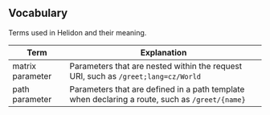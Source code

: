 Vocabulary
---

Terms used in Helidon and their meaning.

|  Term | Explanation                                                                                    |
|-------|------------------------------------------------------------------------------------------------|
| matrix parameter | Parameters that are nested within the request URI, such as `/greet;lang=cz/World`              |
| path parameter   | Parameters that are defined in a path template when declaring a route, such as `/greet/{name}` |

